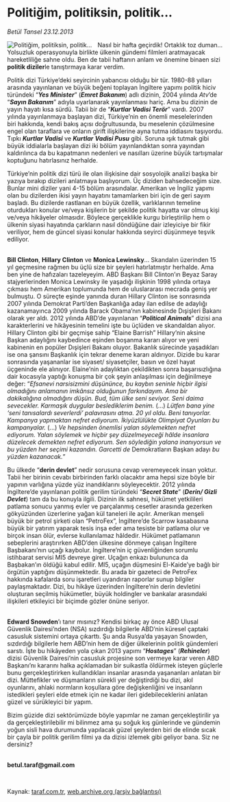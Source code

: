 # Politiğim, politiksin, politik...

*Betül Tansel 23.12.2013*

<div class="yazi"><img align="left" alt="Politiğim, politiksin, politik..." border="0" src="http://www.taraf.com.tr/fotoraflar/makaleler/politigim-politiksin-politik_6973_orijinal.jpg" style="border-right-width:10px; border-color:#FFFFFF"/><p>Nasıl bir hafta geçirdik! Ortaklık toz duman... Yolsuzluk operasyonuyla birlikte ülkenin gündemi filmleri aratmayacak hareketliliğe sahne oldu. Ben de tabii haftanın anlam ve önemine binaen sizi <b>politik diziler</b>le tanıştırmaya karar verdim.</p>
<p>Politik dizi Türkiye’deki seyircinin yabancısı olduğu bir tür. 1980-88 yılları arasında yayınlanan ve büyük beğeni toplayan İngiltere yapımı politik hiciv türündeki “<b><i>Yes Minister</i></b>” (<b><i>Emret Bakanım</i></b>) adlı dizinin, 2004 yılında <i>Atv</i>’de “<b><i>Sayın Bakanım</i></b>” adıyla uyarlanarak yayınlanması hariç. Ama bu dizinin de yayın hayatı kısa sürdü. Tabii bir de “<b><i>Kurtlar Vadisi Terör</i></b>” vardı. 2007 yılında yayınlanmaya başlayan dizi, Türkiye’nin en önemli meselelerinden biri hakkında, kendi bakış açısı doğrultusunda, bu meselenin çözülmesine engel olan taraflara ve onların girift ilişkilerine ayna tutma iddiasını taşıyordu. Tıpkı <b><i>Kurtlar Vadisi</i></b> ve <b><i>Kurtlar</i></b> <b><i>Vadisi Pusu</i></b> gibi. Soruna ışık tutmak gibi büyük iddialarla başlayan dizi iki bölüm yayınlandıktan sonra yayından kaldırılınca da bu kapatmanın nedenleri ve nasılları üzerine büyük tartışmalar koptuğunu hatırlasınız herhalde.</p>
<p>Türkiye’nin politik dizi türü ile olan ilişkisine dair sosyolojik analizi başka bir yazıya bırakıp dizileri anlatmaya başlıyorum. Üç diziden bahsedeceğim size. Bunlar mini diziler yani 4-15 bölüm arasındalar. Amerikan ve İngiliz yapımı olan bu dizilerden ikisi yayın hayatını tamamlarken biri için de geri sayım başladı. Bu dizilerde rastlanan en büyük özellik, varlıklarının temeline oturdukları konular ve/veya kişilerin bir şekilde politik hayatta var olmuş kişi ve/veya hikâyeler olmasıdır. Böylece gerçeklikle kurgu birleştirilip hem o ülkenin siyasi hayatında çarkların nasıl döndüğüne dair izleyiciye bir fikir veriliyor, hem de güncel siyasi konular hakkında seyirci düşünmeye teşvik ediliyor.</p>
<p><b><br/>Bill Clinton</b>, <b>Hillary Clinton</b> ve <b>Monica Lewinsky</b>... Skandalın üzerinden 15 yıl geçmesine rağmen bu üçlü size bir şeyleri hatırlatmıştır herhalde. Ama ben yine de hafızaları tazeleyeyim. ABD Başkanı Bill Clinton’ın Beyaz Saray stajyerlerinden Monica Lewinsky ile yaşadığı ilişkinin 1998 yılında ortaya çıkması hem Amerikan toplumunda hem de uluslararası mecrada geniş yer bulmuştu. O süreçte eşinde yanında duran Hillary Clinton ise sonrasında 2007 yılında Demokrat Parti’den Başkanlığa aday ilan edilse de adaylığı kazanamayınca 2009 yılında Barack Obama’nın kabinesinde Dışişleri Bakanı olarak yer aldı. 2012 yılında ABD’de yayınlanan “<b><i>Political Animals</i></b>” dizisi ana karakterlerini ve hikâyesinin temelini işte bu üçlüden ve skandaldan alıyor. Hillary Clinton gibi bir geçmişe sahip “Elaine Barrish”  Hillary’nin aksine  Başkan adaylığını kaybedince eşinden boşanma kararı alıyor ve yeni kabinenin en popüler Dışişleri Bakanı oluyor. Bakanlık sürecinde yaşadıkları ise ona şansını Başkanlık için tekrar deneme kararı aldırıyor. Dizide bu karar sonrasında yaşananlar ise siyaset/ siyasetçiler, basın ve özel hayat üçgeninde ele alınıyor. Elaine’nin adaylıktan çekildikten sonra başarısızlığına dair kocasıyla yaptığı konuşma bir çok şeyin anlaşılması için değinilmeye değer: “<i>Efsanevi narsisizmini düşününce, bu kaybın seninle hiçbir ilgisi olmadığını anlamanın imkânsız olduğunun farkındayım. Ama bir dakikalığına olmadığını düşün. Bud, tüm ülke seni seviyor. Seni daima sevecekler. Karmaşık duygular beslediklerim benim.</i> (...) <i>Lütfen bana yine ‘seni tanısalardı severlerdi’ palavrasını atma. 20 yıl oldu. Beni tanıyorlar. Kampanya yapmaktan nefret ediyorum. İkiyüzlülükte Olimpiyat Oyunları bu kampanyalar. </i>(...) <i>Ve hepsinden önemlisi yalan söylemekten nefret ediyorum. Yalan söylemek ve hiçbir şey düzelmeyeceği hâlde insanlara düzelecek demekten nefret ediyorum. Sen söylediğin yalana inanıyorsun ve bu yüzden her seçimi kazandın. Garcetti de </i> Demokratların Başkan adayı <i> bu yüzden kazanacak.</i>”</p>
<p>Bu ülkede “<b>derin devlet</b>” nedir sorusuna cevap veremeyecek insan yoktur. Tabii her birinin cevabı birbirinden farklı olacaktır ama hepsi size böyle bir yapının varlığına yüzde yüz inandıklarını söyleyecektir. 2012 yılında İngiltere’de yayınlanan politik gerilim türündeki “<b><i>Secret State</i></b>” (<b><i>Derin/ Gizli Devlet</i></b>) tam da bu konuyla ilgili. Dizinin ilk sahnesi, hükümet yetkilileri patlama sonucu yanmış evler ve parçalanmış cesetler arasında gezerken gökyüzünden üzerlerine yağan kül taneleri ile açılır. Amerikan menşeli büyük bir petrol şirketi olan “PetroFex”, İngiltere’de Scarrow kasabasına büyük bir yatırım yaparak tesis inşa eder ama tesiste bir patlama olur ve birçok insan ölür, evlerse kullanılamaz hâldedir. Hükümet patlamanın sebeplerini araştırırken ABD’den ülkesine dönmeye çalışan İngiltere Başbakanı’nın uçağı kaybolur. İngiltere’nin iç güvenliğinden sorumlu istihbarat servisi MI5 devreye girer. Uçağın enkazı bulununca da Başbakan’ın öldüğü kabul edilir. MI5, uçağın düşmesini El-Kaide’ye bağlı bir örgütün yaptığını düşünmektedir. Bu arada bir gazeteci de PetroFex hakkında kafalarda soru işaretleri uyandıran raporlar sunup bilgiler paylaşmaktadır. Dizi, bu hikâye üzerinden İngiltere’nin derin devletini oluşturan seçilmiş hükümetler, büyük holdingler ve bankalar arasındaki ilişkileri etkileyici bir biçimde gözler önüne seriyor.</p>
<p><b><br/>Edward Snowden</b>’ı tanır mısınız? Kendisi birkaç ay önce ABD Ulusal Güvenlik Dairesi’nden (NSA) sızdırdığı bilgilerle ABD’nin küresel çaptaki casusluk sistemini ortaya çıkarttı. Şu anda Rusya’da yaşayan Snowden, sızdırdığı bilgilerle hem ABD’nin hem de diğer ülkelerinin politik gündemleri sarstı. İşte bu hikâyeden yola çıkan 2013 yapımı “<b><i>Hostages</i></b>” (<b><i>Rehineler</i></b>) dizisi Güvenlik Dairesi’nin casusluk projesine son vermeye karar veren ABD Başkanı’nı kararını halka açıklamadan bir suikastla öldürmek isteyen güçlerle bunu gerçekleştirirken kullandıkları insanlar arasında yaşananları anlatan bir dizi. Müttefikler ve düşmanların sürekli yer değiştirdiği bu dizi, akıl oyunlarını, ahlaki normların koşullara göre değişkenliğini ve insanların istedikleri şeyleri elde etmek için ne kadar ileri gidebileceklerini anlatan güzel ve sürükleyici bir yapım.</p>
<p>Bizim güzide dizi sektörümüzde böyle yapımlar ne zaman gerçekleştirilir ya da gerçekleştirilebilir mi bilinmez ama şu soğuk kış günlerinde ve gündemin yoğun sisli hava durumunda yapılacak güzel şeylerden biri de elinde sıcak bir çayla bir politik gerilim filmi ya da dizisi izlemek gibi geliyor bana. Siz ne dersiniz? </p><b>
<p><br/>betul.taraf@gmail.com</p>
<p></p></b> 
</div>

Kaynak: [taraf.com.tr](http://www.taraf.com.tr:80/betul-tansel/makale-politigim-politiksin-politik.htm), [web.archive.org (arşiv bağlantısı)](http://web.archive.org/web/20131224191647/http://www.taraf.com.tr:80/betul-tansel/makale-politigim-politiksin-politik.htm)
